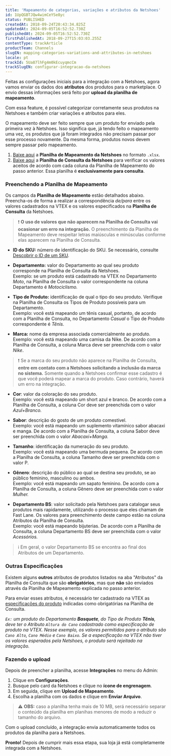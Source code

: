 ```yaml
---
title: 'Mapeamento de categorias, variações e atributos da Netshoes'
id: 1UpQGBTJQw4wimCeYSe8yc
status: PUBLISHED
createdAt: 2018-09-24T20:43:34.825Z
updatedAt: 2024-09-05T16:52:52.730Z
publishedAt: 2024-09-05T16:52:52.730Z
firstPublishedAt: 2018-09-27T15:03:03.255Z
contentType: trackArticle
productTeam: Channels
slugEN: mapping-categories-variations-and-attributes-in-netshoes
locale: pt
trackId: 5Ua87lhFg4m0kEcuyqmcCm
trackSlugEN: configurar-integracao-da-netshoes
---
```


Feitas as configurações iniciais para a integração com a Netshoes, agora vamos enviar os dados dos __atributos__ dos produtos para o marketplace. O envio dessas informações será feito por __upload da planilha de mapeamento__. 

Com essa feature, é possível categorizar corretamente seus produtos na Netshoes e também criar variações e atributos para eles.

O mapeamento deve ser feito sempre que um produto for enviado pela primeira vez à Netshoes. Isso significa que, já tendo feito o mapeamento uma vez, os produtos que já foram integrados não precisam passar por esse processo novamente. Da mesma forma, produtos novos devem sempre passar pelo mapeamento.

1. [Baixe aqui](//assets.ctfassets.net/alneenqid6w5/72M0l4r65x5OjeQ2JxSjgu/49a93cfb64d87b70d1b9cc854d2ba3ac/Mapeamento.xlsx) a __Planilha de Mapeamento da Netshoes__ no formato `.xlsx`.
2. [Baixe aqui](//assets.ctfassets.net/alneenqid6w5/6Nt1tM241rgrBeqwR6gVil/dc253c1da0076703150ceb8011c8c9c9/Atributos.xlsx) a __Planilha de Consulta da Netshoes__ para verificar os valores aceitos de acordo com cada coluna da Planilha de Mapeamento do passo anterior. Essa planilha é __exclusivamente para consulta__.

### Preenchendo a Planilha de Mapeamento

Os campos da **Planilha de Mapeamento** estão detalhados abaixo. Preencha-os de forma a realizar a correspondência _de/para_ entre os valores cadastrados na VTEX e os valores especificados na **Planilha de Consulta** da Netshoes.
> ❗ **O uso de valores que não aparecem na Planilha de Consulta vai ocasionar um erro na integração.** O preenchimento da Planilha de Mapeamento deve respeitar letras maiúsculas e minúsculas conforme elas aparecem na Planilha de Consulta.

*   **ID do SKU:** número de identificação do SKU. Se necessário, consulte [Descobrir o ID de um SKU](https://help.vtex.com/pt/tutorial/descobrir-o-id-de-um-sku--4VQZsYeb3igGK2YowuEYWW).

*   **Departamento:** valor do Departamento ao qual seu produto corresponde na Planilha de Consulta da Netshoes.
<br/>Exemplo: se um produto está cadastrado na VTEX no Departamento _Moto_, na Planilha de Consulta o valor correspondente na coluna Departamento é _Motociclismo._

*   **Tipo de Produto:** identificação de qual o tipo do seu produto. Verifique na Planilha de Consulta os Tipos de Produto possíveis para um Departamento.
<br/>Exemplo: você está mapeando um tênis casual, portanto, de acordo com a Planilha de Consulta, no Departamento _Casual_ o Tipo de Produto correspondente é _Tênis._

*   **Marca:** nome da empresa associada comercialmente ao produto.
<br/>Exemplo: você está mapeando uma camisa da Nike. De acordo com a Planilha de Consulta, a coluna Marca deve ser preenchida com o valor _Nike_.
> ❗ Se a marca do seu produto não aparece na Planilha de Consulta, **entre em contato com a Netshoes solicitando a inclusão da marca no sistema.** Somente quando a Netshoes confirmar esse cadastro é que você poderá mapear a marca do produto. Caso contrário, haverá um erro na integração.

*   **Cor**: valor da coloração do seu produto.
<br/>Exemplo: você está mapeando um short azul e branco. De acordo com a Planilha de Consulta, a coluna Cor deve ser preenchida com o valor _Azul+Branco._

*   **Sabor**: descrição do gosto de um produto comestível.
<br/>Exemplo: você está mapeando um suplemento vitamínico sabor abacaxi e manga. De acordo com a Planilha de Consulta, a coluna Sabor deve ser preenchida com o valor _Abacaxi+Manga._

*   **Tamanho**: identificação da numeração do seu produto.
<br/>Exemplo: você está mapeando uma bermuda pequena. De acordo com a Planilha de Consulta, a coluna Tamanho deve ser preenchida com o valor P.

*   **Gênero**: descrição do público ao qual se destina seu produto, se ao público feminino, masculino ou ambos.
<br/>Exemplo: você está mapeando um sapato feminino. De acordo com a Planilha de Consulta, a coluna Gênero deve ser preenchida com o valor _Mulher._

*   **Departamento BS**: valor solicitado pela Netshoes para catalogar seus produtos mais rapidamente, utilizando o processo que eles chamam de Fast Lane. Os valores para preenchimento deste campo estão na coluna Atributos da Planilha de Consulta.
<br/>Exemplo: você está mapeando bijuterias. De acordo com a Planilha de Consulta, a coluna Departamento BS deve ser preenchida com o valor _Acessórios._
> ℹ️ Em geral, o valor Departamento BS se encontra ao final dos Atributos de um Departamento.

### Outras Especificações

Existem alguns __outros__ atributos de produtos listados na aba "Atributos" da Planilha de Consulta que são __obrigatórios__, mas que __não__ são enviados através da Planilha de Mapeamento explicada no passo anterior.

Para enviar esses atributos, é necessário ter cadastrado na VTEX as [especificações do produto](/pt/tutorial/criando-um-campo-de-produto) indicadas como obrigatórias na Planilha de Consulta.

_`Ex:` um produto do Departamento __Basquete__, do Tipo de Produto __Tênis__, deve ter o Atributo `Altura do Cano` cadastrado como especificação de produto na VTEX. Nesse exemplo, os valores permitidos para o atributo são `Cano Alto`, `Cano Médio` e `Cano Baixo`. Se a especificação na VTEX não tiver os valores esperados pela Netshoes, o produto será rejeitado na integração._

### Fazendo o upload

Depois de preencher a planilha, acesse __Integrações__ no menu do Admin:

1. Clique em __Configurações__.
2. Busque pelo card da Netshoes e clique no __ícone de engrenagem__.
3. Em seguida, clique em __Upload de Mapeamento__.
4. Escolha a planilha com os dados e clique em __Enviar Arquivo__.

> ⚠️ **OBS:** caso a planilha tenha mais de 10 MB, será necessário separar o conteúdo da planilha em planihas menores de modo a reduzir o tamanho do arquivo.

Com o upload concluído, a integração envia automaticamente todos os produtos da planilha para a Netshoes.

__Pronto!__ Depois de cumprir mais essa etapa, sua loja já está completamente integrada com a Netshoes.
